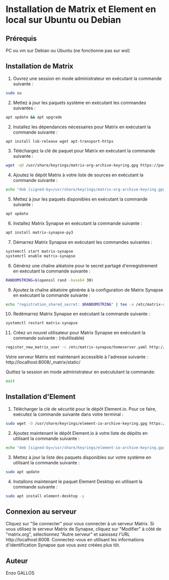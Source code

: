 # Installation de Matrix et Element en local sur Ubuntu ou Debian

## Prérequis

PC ou vm sur Debian ou Ubuntu (ne fonctionne pas sur wsl)  

## Installation de Matrix
1. Ouvrez une session en mode administrateur en exécutant la commande suivante :

```bash
sudo su
```

2. Mettez à jour les paquets système en exécutant les commandes suivantes :

```bash
apt update && apt upgrade
```

2. Installez les dépendances nécessaires pour Matrix en exécutant la commande suivante :

```bash
apt install lsb-release wget apt-transport-https
```

3. Téléchargez la clé de paquet pour Matrix en exécutant la commande suivante :

```bash
wget -qO /usr/share/keyrings/matrix-org-archive-keyring.gpg https://packages.matrix.org/debian/matrix-org-archive-keyring.gpg
```

4. Ajoutez le dépôt Matrix à votre liste de sources en exécutant la commande suivante :

```bash
echo "deb [signed-by=/usr/share/keyrings/matrix-org-archive-keyring.gpg] https://packages.matrix.org/debian/ $(lsb_release -cs) main" | tee /etc/apt/sources.list.d/matrix-org.list
```

5. Mettez à jour les paquets disponibles en exécutant la commande suivante :

```bash
apt update
```

6. Installez Matrix Synapse en exécutant la commande suivante :

```bash
apt install matrix-synapse-py3
```

7. Démarrez Matrix Synapse en exécutant les commandes suivantes :

```bash
systemctl start matrix-synapse
systemctl enable matrix-synapse
```

8. Générez une chaîne aléatoire pour le secret partagé d'enregistrement en exécutant la commande suivante :

```bash
RANDOMSTRING=$(openssl rand -base64 30)
```

9. Ajoutez la chaîne aléatoire générée à la configuration de Matrix Synapse en exécutant la commande suivante :

```bash
echo "registration_shared_secret: $RANDOMSTRING" | tee -a /etc/matrix-synapse/homeserver.yaml > /dev/null
```

10. Redémarrez Matrix Synapse en exécutant la commande suivante :

```bash
systemctl restart matrix-synapse
```

11. Créez un nouvel utilisateur pour Matrix Synapse en exécutant la commande suivante : (réutilisable)

```bash
register_new_matrix_user -c /etc/matrix-synapse/homeserver.yaml http://localhost:8008
```

Votre serveur Matrix est maintenant accessible à l'adresse suivante :
http://localhost:8008/_matrix/static/

Quittez la session en mode administrateur en exécututant la commande:

```bash
exit
```

## Installation d'Element

1. Télécharger la clé de sécurité pour le dépôt Element.io. Pour ce faire, exécutez la commande suivante dans votre terminal :

```bash
sudo wget -O /usr/share/keyrings/element-io-archive-keyring.gpg https://packages.element.io/debian/element-io-archive-keyring.gpg
```

2. Ajoutez maintenant le dépôt Element.io à votre liste de dépôts en utilisant la commande suivante :

```bash
echo "deb [signed-by=/usr/share/keyrings/element-io-archive-keyring.gpg] https://packages.element.io/debian/ default main" | sudo tee /etc/apt/sources.list.d/element-io.list
```

3. Mettez à jour la liste des paquets disponibles sur votre système en utilisant la commande suivante :

```bash
sudo apt update
```

4. Installons maintenant le paquet Element Desktop en utilisant la commande suivante :

```bash
sudo apt install element-desktop -y
```

## Connexion au serveur

Cliquez sur "Se connecter" pour vous connecter à un serveur Matrix. Si vous utilisez le serveur Matrix de Synapse, cliquez sur "Modifier" à côté de "matrix.org", sélectionnez "Autre serveur" et saisissez l'URL http://localhost:8008. Connectez-vous en utilisant les informations d'identification Synapse que vous avez créées plus tôt.

## Auteur

Enzo GALLOS
